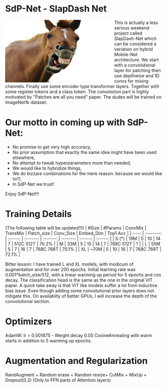 
# SdP-Net - SlapDash Net 


<a href="https://www.youtube.com/shorts/3BW1lBgtbbs" class="follow"> 
<img align="left" width="350" height="200" src="at_net.JPG"> 
</a>
This is actually a less serious weekend project called SlapDash-Net which can be considered a variation on hybrid Mobile-Net architecture. We start with a convolutional layer for patching then use depthwise and 1D convs for mixing channels. Finally use some encoder type transformer layers. Together with some register tokens and a class token. The convolution part is highly motivated by "Patches are all you need" paper. The dudes will be trained on ImageNet1k dataset. 
 <h1> Our motto in coming up with SdP-Net:</h1>
 <ul> 
  <li> No promise to get very high accuracy,</li>
  <li> No prior assumption that exactly the same idea might have been used elsewhere,</li>
  <li> No attempt to tweak hyperparameters more than needed,</li>
  <li> We would like to hybridize things,</li>
  <li> We do bizzare combinations for the mere reason: because we would like to!!!,</li>
  <li> In SdP-Net we trust!</li>
  
</ul> 
Enjoy SdP-Net!!!

# Training Details

(The following table will be updated!!!)
| #Size  |  #Params  |  ConvMix | TransMix |  Patch_size | Conv_Size | Embed_Dim | Top1 Acc | 
| :---:  | :-------: | :-----:  | :------: | :------:    | :------:  | :-----:   | :-----:  | 
|  S (*) |  19M      |  5       |  10      |  14         |     7     | 512C 512T | 70.2%    | 
|  M     |  33M      |  5       |  15      |  14         |     7     | 768C 512T | ?        | 
|  L     |  55M      | 5        |  7       |  16         |     7     | 768C 768T | 70.1%    | 
|  XL    |  ~70M      | 5        |  10     |  16         |     7     | 768C 768T | 72.1%    | 


Bitter lesson: I have trained L and XL models, with modicum of augmentation and for over 200 epochs. Initial learning rate was 0.001*batch_size/512, with a linear warming up period for 5 epochs and cos decay. The classification head is the same as the one in the original VIT paper. A quick take away is that VIT like models suffer a lot from inductive bias issue. Even though adding some convolutional prior layers does not mitigate this.
On availabilty of better GPUs, I will increase the depth of the convolutional section.


# Optimizers
AdamW: lr = 0.001875 -
Weight decay 0.05
CosineAnnealing with warm starts in addition to 5 warming up epochs.
 
# Augmentation and Regularization

RandAugment + Random erase + Random resize+ CutMix + MixUp + Dropout(0.2) (Only to FFN parts of Attention layers) 

